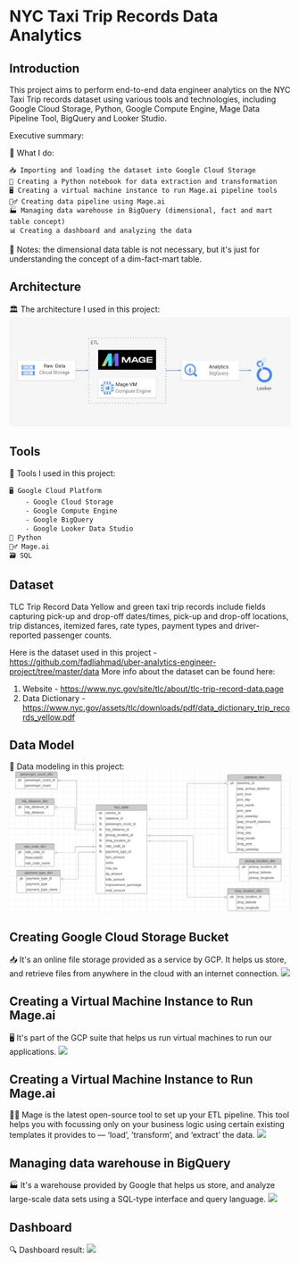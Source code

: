 # NYC Taxi Trip Records Data Analytics

## Introduction 
This project aims to perform end-to-end data engineer analytics on the NYC Taxi Trip records dataset using various tools and technologies, including Google Cloud Storage, Python, Google Compute Engine, Mage Data Pipeline Tool, BigQuery and Looker Studio. 

Executive summary: 

🔧 What I do:

    📥 Importing and loading the dataset into Google Cloud Storage
    🐍 Creating a Python notebook for data extraction and transformation
    🖥️ Creating a virtual machine instance to run Mage.ai pipeline tools
    🧙‍♂️ Creating data pipeline using Mage.ai 
    🏭 Managing data warehouse in BigQuery (dimensional, fact and mart table concept) 
    📊 Creating a dashboard and analyzing the data 
      
📒 Notes: the dimensional data table is not necessary, but it's just for understanding the concept of a dim-fact-mart table. 

## Architecture 
🏛️ The architecture I used in this project: 
<img src="etl-architecture.jpg">

## Tools 
🔧 Tools I used in this project:

    🖥️ Google Cloud Platform
        - Google Cloud Storage 
        - Google Compute Engine 
        - Google BigQuery 
        - Google Looker Data Studio 
    🐍 Python 
    🧙‍♂️ Mage.ai 
    🗃️ SQL

## Dataset 
TLC Trip Record Data Yellow and green taxi trip records include fields capturing pick-up and drop-off dates/times, pick-up and drop-off locations, trip distances, itemized fares, rate types, payment types and driver-reported passenger counts.

Here is the dataset used in this project - https://github.com/fadliahmad/uber-analytics-engineer-project/tree/master/data
More info about the dataset can be found here:

1. Website - https://www.nyc.gov/site/tlc/about/tlc-trip-record-data.page
2. Data Dictionary - https://www.nyc.gov/assets/tlc/downloads/pdf/data_dictionary_trip_records_yellow.pdf

## Data Model 
📑 Data modeling in this project: 
<img src="nyctaxi-data-model.jpg">

## Creating Google Cloud Storage Bucket 
📥 It's an online file storage provided as a service by GCP. It helps us store, and retrieve files from anywhere in the cloud with an internet connection.
<img src="img/Google Cloud Storage - Bucket.png">

## Creating a Virtual Machine Instance to Run Mage.ai 
🖥️ It's part of the GCP suite that helps us run virtual machines to run our applications. 
<img src="img/Vm Instance.png"> 

## Creating a Virtual Machine Instance to Run Mage.ai 
🧙‍♂️ Mage is the latest open-source tool to set up your ETL pipeline. This tool helps you with focussing only on your business logic using certain existing templates it provides to — ‘load’, ’transform’, and ‘extract’ the data. 
<img src="img/mage pipeline.png"> 

## Managing data warehouse in BigQuery 
🏭 It's a warehouse provided by Google that helps us store, and analyze large-scale data sets using a SQL-type interface and query language. 
<img src="img/BigQuery.png"> 

## Dashboard 
🔍 Dashboard result: 
<img src="img/Uber_Data_Engineer_Analytics_Project_Dashboard.jpg"> 

